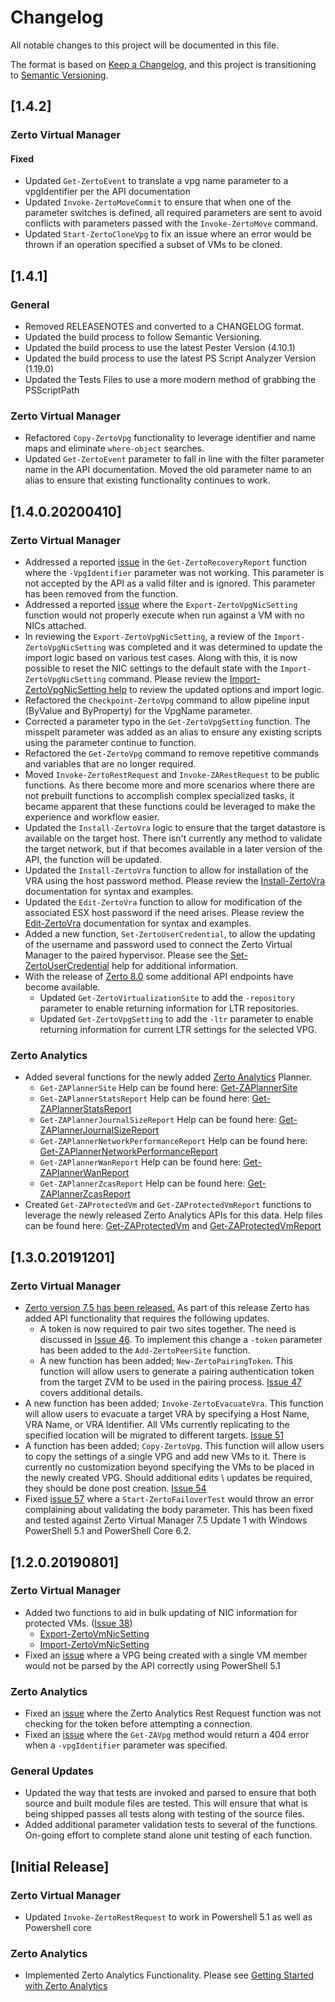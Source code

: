 # Changelog

All notable changes to this project will be documented in this file.

The format is based on [Keep a Changelog](https://keepachangelog.com/en/1.0.0/),
and this project is transitioning to [Semantic Versioning](https://semver.org/spec/v2.0.0.html).

## [1.4.2]

### Zerto Virtual Manager

#### Fixed

* Updated `Get-ZertoEvent` to translate a vpg name parameter to a vpgIdentifier per the API documentation
* Updated `Invoke-ZertoMoveCommit` to ensure that when one of the parameter switches is defined, all required parameters are sent to avoid conflicts with parameters passed with the `Invoke-ZertoMove` command.
* Updated `Start-ZertoCloneVpg` to fix an issue where an error would be thrown if an operation specified a subset of VMs to be cloned.

## [1.4.1]

### General

* Removed RELEASENOTES and converted to a CHANGELOG format.
* Updated the build process to follow Semantic Versioning.
* Updated the build process to use the latest Pester Version (4.10.1)
* Updated the build process to use the latest PS Script Analyzer Version (1.19.0)
* Updated the Tests Files to use a more modern method of grabbing the PSScriptPath

### Zerto Virtual Manager

* Refactored `Copy-ZertoVpg` functionality to leverage identifier and name maps and eliminate `where-object` searches.
* Updated `Get-ZertoEvent` parameter to fall in line with the filter parameter name in the API documentation. Moved the old parameter name to an alias to ensure that existing functionality continues to work.

## [1.4.0.20200410]

### Zerto Virtual Manager

* Addressed a reported [issue](https://github.com/ZertoPublic/ZertoApiWrapper/issues/60) in the `Get-ZertoRecoveryReport` function where the `-VpgIdentifier` parameter was not working. This parameter is not accepted by the API as a valid filter and is ignored. This parameter has been removed from the function.
* Addressed a reported [issue](https://github.com/ZertoPublic/ZertoApiWrapper/issues/61) where the `Export-ZertoVpgNicSetting` function would not properly execute when run against a VM with no NICs attached.
* In reviewing the `Export-ZertoVpgNicSetting`, a review of the `Import-ZertoVpgNicSetting` was completed and it was determined to update the import logic based on various test cases. Along with this, it is now possible to reset the NIC settings to the default state with the `Import-ZertoVpgNicSetting` command. Please review the [Import-ZertoVpgNicSetting help](https://github.com/ZertoPublic/ZertoApiWrapper/blob/master/docs/Import-ZertoVmNicSetting.md) to review the updated options and import logic.
* Refactored the `Checkpoint-ZertoVpg` command to allow pipeline input (ByValue and ByProperty) for the VpgName parameter.
* Corrected a parameter typo in the `Get-ZertoVpgSetting` function. The misspelt parameter was added as an alias to ensure any existing scripts using the parameter continue to function.
* Refactored the `Get-ZertoVpg` command to remove repetitive commands and variables that are no longer required.
* Moved `Invoke-ZertoRestRequest` and `Invoke-ZARestRequest` to be public functions. As there become more and more scenarios where there are not prebuilt functions to accomplish complex specialized tasks, it became apparent that these functions could be leveraged to make the experience and workflow easier.
* Updated the `Install-ZertoVra` logic to ensure that the target datastore is available on the target host. There isn't currently any method to validate the target network, but if that becomes available in a later version of the API, the function will be updated.
* Updated the `Install-ZertoVra` function to allow for installation of the VRA using the host password method. Please review the [Install-ZertoVra](https://github.com/ZertoPublic/ZertoApiWrapper/blob/master/docs/Install-ZertoVra.md) documentation for syntax and examples.
* Updated the `Edit-ZertoVra` function to allow for modification of the associated ESX host password if the need arises. Please review the [Edit-ZertoVra](https://github.com/ZertoPublic/ZertoApiWrapper/blob/master/docs/Edit-ZertoVra.md) documentation for syntax and examples.
* Added a new function, `Set-ZertoUserCredential`, to allow the updating of the username and password used to connect the Zerto Virtual Manager to the paired hypervisor. Please see the [Set-ZertoUserCredential](https://github.com/ZertoPublic/ZertoApiWrapper/blob/master/docs/Set-ZertoUserCredential.md) help for additional information.
* With the release of [Zerto 8.0](https://www.zerto.com/zerto-8-0-general-availability/) some additional API endpoints have become available.
  * Updated `Get-ZertoVirtualizationSite` to add the `-repository` parameter to enable returning information for LTR repositories.
  * Updated `Get-ZertoVpgSetting` to add the `-ltr` parameter to enable returning information for current LTR settings for the selected VPG.

### Zerto Analytics

* Added several functions for the newly added [Zerto Analytics](https://analytics.zerto.com) Planner.
  * `Get-ZAPlannerSite` Help can be found here: [Get-ZAPlannerSite](https://github.com/ZertoPublic/ZertoApiWrapper/blob/master/docs/Get-ZAPlannerSite.md)
  * `Get-ZAPlannerStatsReport` Help can be found here: [Get-ZAPlannerStatsReport](https://github.com/ZertoPublic/ZertoApiWrapper/blob/master/docs/Get-ZAPlannerStatsReport.md)
  * `Get-ZAPlannerJournalSizeReport` Help can be found here: [Get-ZAPlannerJournalSizeReport](https://github.com/ZertoPublic/ZertoApiWrapper/blob/master/docs/Get-ZAPlannerJournalSizeReport.md)
  * `Get-ZAPlannerNetworkPerformanceReport` Help can be found here: [Get-ZAPlannerNetworkPerformanceReport](https://github.com/ZertoPublic/ZertoApiWrapper/blob/master/docs/Get-ZAPlannerNetworkPerformanceReport.md)
  * `Get-ZAPlannerWanReport` Help can be found here: [Get-ZAPlannerWanReport](https://github.com/ZertoPublic/ZertoApiWrapper/blob/master/docs/Get-ZAPlannerWanReport.md)
  * `Get-ZAPlannerZcasReport` Help can be found here: [Get-ZAPlannerZcasReport](https://github.com/ZertoPublic/ZertoApiWrapper/blob/master/docs/Get-ZAPlannerZcasReport.md)
* Created `Get-ZAProtectedVm` and `Get-ZAProtectedVmReport` functions to leverage the newly released Zerto Analytics APIs for this data. Help files can be found here: [Get-ZAProtectedVm](https://github.com/ZertoPublic/ZertoApiWrapper/blob/master/docs/Get-ZAProtectedVm.md) and [Get-ZAProtectedVmReport](https://github.com/ZertoPublic/ZertoApiWrapper/blob/master/docs/Get-ZAProtectedVmReport.md)

## [1.3.0.20191201]

### Zerto Virtual Manager

* [Zerto version 7.5 has been released.](https://s3.amazonaws.com/zertodownload_docs/Latest/Zerto%20Virtual%20Replication%20Release%20Notes.pdf) As part of this release Zerto has added API functionality that requires the following updates.
  * A token is now required to pair two sites together. The need is discussed in [Issue 46](https://github.com/ZertoPublic/ZertoApiWrapper/issues/46). To implement this change a `-token` parameter has been added to the `Add-ZertoPeerSite` function.
  * A new function has been added; `New-ZertoPairingToken`. This function will allow users to generate a pairing authentication token from the target ZVM to be used in the pairing process. [Issue 47](https://github.com/ZertoPublic/ZertoApiWrapper/issues/47) covers additional details.
* A new function has been added; `Invoke-ZertoEvacuateVra`. This function will allow users to evacuate a target VRA by specifying a Host Name, VRA Name, or VRA Identifier. All VMs currently replicating to the specified location will be migrated to different targets. [Issue 51](https://github.com/ZertoPublic/ZertoApiWrapper/issues/51)
* A function has been added; `Copy-ZertoVpg`. This function will allow users to copy the settings of a single VPG and add new VMs to it. There is currently no customization beyond specifying the VMs to be placed in the newly created VPG. Should additional edits \ updates be required, they should be done post creation. [Issue 54](https://github.com/ZertoPublic/ZertoApiWrapper/issues/54)
* Fixed [issue 57](https://github.com/ZertoPublic/ZertoApiWrapper/issues/57) where a `Start-ZertoFailoverTest` would throw an error complaining about validating the body parameter. This has been fixed and tested against Zerto Virtual Manager 7.5 Update 1 with Windows PowerShell 5.1 and PowerShell Core 6.2.

## [1.2.0.20190801]

### Zerto Virtual Manager

* Added two functions to aid in bulk updating of NIC information for protected VMs. ([Issue 38](https://github.com/ZertoPublic/ZertoApiWrapper/issues/38))
  * [Export-ZertoVmNicSetting](https://github.com/ZertoPublic/ZertoApiWrapper/blob/Master/docs/Export-ZertoVmNicSettings.md)
  * [Import-ZertoVmNicSetting](https://github.com/ZertoPublic/ZertoApiWrapper/blob/Master/docs/Import-ZertoVmNicSettings.md)
* Fixed an [issue](https://github.com/ZertoPublic/ZertoApiWrapper/issues/43) where a VPG being created with a single VM member would not be parsed by the API correctly using PowerShell 5.1

### Zerto Analytics

* Fixed an [issue](https://github.com/ZertoPublic/ZertoApiWrapper/issues/36) where the Zerto Analytics Rest Request function was not checking for the token before attempting a connection.
* Fixed an [issue](https://github.com/ZertoPublic/ZertoApiWrapper/issues/40) where the `Get-ZAVpg` method would return a 404 error when a `-vpgIdentifier` parameter was specified.

### General Updates

* Updated the way that tests are invoked and parsed to ensure that both source and built module files are tested. This will ensure that what is being shipped passes all tests along with testing of the source files.
* Added additional parameter validation tests to several of the functions. On-going effort to complete stand alone unit testing of each function.

## [Initial Release]

### Zerto Virtual Manager

* Updated `Invoke-ZertoRestRequest` to work in Powershell 5.1 as well as Powershell core

### Zerto Analytics

* Implemented Zerto Analytics Functionality. Please see [Getting Started with Zerto Analytics](https://github.com/ZertoPublic/ZertoApiWrapper/wiki/Getting-Started-with-Zerto-Analytics)

